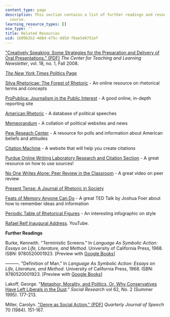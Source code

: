 ```yaml
---
content_type: page
description: This section contains a list of further readings and resources for the
  course.
learning_resource_types: []
ocw_type: ''
title: Related Resources
uid: 1609b2b2-468d-475c-dd5d-f6ae5d4751ef
---
```


["Creatively Speaking: Some Strategies for the Preparation and Delivery of Oral Presentations." (PDF)](https://ur.umbc.edu/files/2016/03/CTLNewsletterFA08.pdf) _The Center for Teaching and Learning Newsletter_, vol. 18, no. 1, Fall 2008.

[_The New York Times_ Politics Page](https://www.nytimes.com/pages/politics/index.html)

[Silva Rhetoricae: The Forest of Rhetoric](http://rhetoric.byu.edu/) - An online resource on rhetorical terms and concepts

[ProPublica: Journalism in the Public Interest](https://www.propublica.org/) - A good online, in-depth reporting site

[American Rhetoric](http://www.americanrhetoric.com/) - A database of political speeches

[Memeorandum](http://www.memeorandum.com/) - A collation of political websites and news

[Pew Reseach Center](http://www.pewresearch.org/) - A resource for polls and information about American beliefs and attitudes

[Citation Machine](http://www.citationmachine.net/) - A website that will help you create citations

[Purdue Online Writing Laboratory Research and Citation Section](https://owl.english.purdue.edu/owl/section/2/) - A great resource on how to use sources!

[No One Writes Alone: Peer Review in the Classroom](http://ttv.mit.edu/collections/pwhs-wac/videos/14629-no-one-writes-alone-peer-review-in-the-classroom-a-guide-for-students) - A great video on peer review

[Present Tense: A Journal of Rhetoric in Society](http://www.presenttensejournal.org/)

[Feats of Memory Anyone Can Do](http://www.ted.com/talks/joshua_foer_feats_of_memory_anyone_can_do?language=en) - A great TED Talk by Joshua Foer about how to remember ideas and information

[Periodic Table of Rhetorical Figures](https://lifehacker.com/improve-your-writing-with-this-periodic-table-of-the-fi-1668446228) - An interesting infographic on style

[Rafael Reif Inaugural Address](https://youtu.be/k9H4PjZOakk). YouTube.

**Further Readings**

Burke, Kenneith. "Terministic Screens." In _Language As Symbolic Action: Essays on Life, Literature, and Method_. University of California Press, 1968. ISBN: 9780520001923. \[Preview with [Google Books](https://books.google.com/books?id=HXF3HMi1zQ4C&lpg=PP1&pg=PA44#v=onepage&q&f=false)\]

———. "Definition of Man." In _Language As Symbolic Action: Essays on Life, Literature, and Method_. University of California Press, 1968. ISBN: 9780520001923. \[Preview with [Google Books](https://books.google.com/books?id=HXF3HMi1zQ4C&lpg=PP1&pg=PA3#v=onepage&q&f=false)\]

Lakoff, George. "[Metaphor, Morality, and Politics, Or, Why Conservatives Have Left Liberals in the Dust](http://www.wwcd.org/issues/Lakoff.html)." _Social Research_ vol 62, No. 2 (Summer 1995). 177-213.

Miller, Carolyn. ["Genre as Social Action." (PDF)](http://faculty.gvsu.edu/royerd/courses/495/miller.pdf) _Quarterly Journal of Speech_ 70 (1984). 151-167.